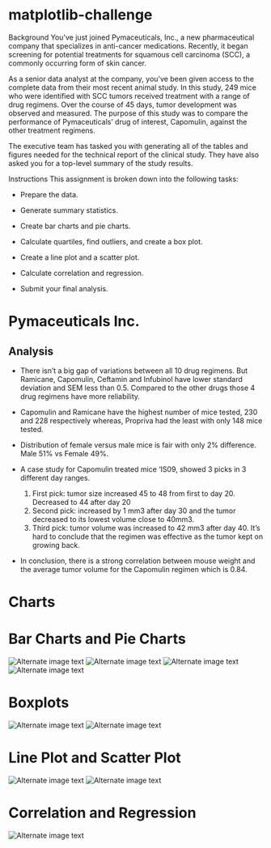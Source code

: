 # matplotlib-challenge

Background
You've just joined Pymaceuticals, Inc., a new pharmaceutical company that specializes in anti-cancer medications. Recently, it began screening for potential treatments for squamous cell carcinoma (SCC), a commonly occurring form of skin cancer.

As a senior data analyst at the company, you've been given access to the complete data from their most recent animal study. In this study, 249 mice who were identified with SCC tumors received treatment with a range of drug regimens. Over the course of 45 days, tumor development was observed and measured. The purpose of this study was to compare the performance of Pymaceuticals’ drug of interest, Capomulin, against the other treatment regimens.

The executive team has tasked you with generating all of the tables and figures needed for the technical report of the clinical study. They have also asked you for a top-level summary of the study results.

Instructions
This assignment is broken down into the following tasks:

* Prepare the data.

* Generate summary statistics.

* Create bar charts and pie charts.

* Calculate quartiles, find outliers, and create a box plot.

* Create a line plot and a scatter plot.

* Calculate correlation and regression.

* Submit your final analysis.

# Pymaceuticals Inc.

## Analysis

* There isn’t a big gap of variations between all 10 drug regimens. But Ramicane, Capomulin, Ceftamin and Infubinol have lower standard deviation and SEM less than 0.5. Compared to the other drugs those 4 drug regimens have more reliability.
* Capomulin and Ramicane have the highest number of mice tested, 230 and 228 respectively whereas, Propriva had the least with only 148 mice tested.
* Distribution of female versus male mice is fair with only 2% difference. Male 51%  vs Female 49%.
* A case study for Capomulin treated mice ‘IS09, showed 3 picks in 3 different day ranges. 
    1.	First pick: tumor size increased 45 to 48 from first to day 20. Decreased to 44 after day 20 
    2.	Second pick: increased by 1 mm3 after day 30 and the tumor decreased to its lowest volume close to 40mm3. 
    3.	Third pick: tumor volume was increased to 42 mm3 after day 40.
It’s hard to conclude that the regimen was effective as the tumor kept on growing back.

* In conclusion, there is a strong correlation between mouse weight and the average tumor volume for the Capomulin regimen which is 0.84.


# Charts

# Bar Charts and Pie Charts
![Alternate image text](./matplotlib-challenge/Images/bar1_NumberofMiceperTreatment.png)
![Alternate image text](./matplotlib-challenge/Images/bar2_NumberofMiceperTreatment.png)
![Alternate image text](./matplotlib-challenge/Images/pie1_MicebySex.png)
![Alternate image text](./matplotlib-challenge/Images/pie2_MicebySex.png)

# Boxplots
![Alternate image text](./matplotlib-challenge/Images/Boxplots1_TumorVolumebyRegimen.png)
![Alternate image text](./matplotlib-challenge/Images/Boxplots2_TumorVolumebyRegimen.png)

# Line Plot and Scatter Plot
![Alternate image text](./matplotlib-challenge/Images/line_CapomulinTreatmeantofMousel509)
![Alternate image text](./matplotlib-challenge/Images/scatter1_AverageTumorvolvsWeight.png)

# Correlation and Regression
![Alternate image text](./matplotlib-challenge/Images/scatter2_TumorvolvsWeight.png)